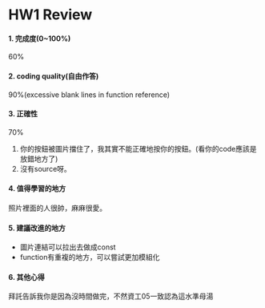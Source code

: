 # HW1 Review

#### 1. 完成度(0~100%)
60%

#### 2. coding quality(自由作答)
90%(excessive blank lines in function reference)

#### 3. 正確性
70%
1. 你的按鈕被圖片擋住了，我其實不能正確地按你的按鈕。(看你的code應該是放錯地方了)
2. 沒有source呀。

#### 4. 值得學習的地方
照片裡面的人很帥，麻麻很愛。

#### 5. 建議改進的地方
- 圖片連結可以拉出去做成const
- function有重複的地方，可以嘗試更加模組化

#### 6. 其他心得
拜託告訴我你是因為沒時間做完，不然資工05一致認為這水準母湯
